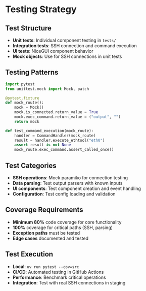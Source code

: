 # Testing Strategy

## Test Structure
- **Unit tests**: Individual component testing in `tests/`
- **Integration tests**: SSH connection and command execution
- **UI tests**: NiceGUI component behavior
- **Mock objects**: Use for SSH connections in unit tests

## Testing Patterns
```python
import pytest
from unittest.mock import Mock, patch

@pytest.fixture
def mock_route():
    mock = Mock()
    mock.is_connected.return_value = True
    mock.exec_command.return_value = ("output", "")
    return mock

def test_command_execution(mock_route):
    handler = CommandHandler(mock_route)
    result = handler.execute_ethtool("eth0")
    assert result is not None
    mock_route.exec_command.assert_called_once()
```

## Test Categories
- **SSH operations**: Mock paramiko for connection testing
- **Data parsing**: Test output parsers with known inputs
- **UI components**: Test component creation and event handling
- **Configuration**: Test config loading and validation

## Coverage Requirements
- **Minimum 80%** code coverage for core functionality
- **100%** coverage for critical paths (SSH, parsing)
- **Exception paths** must be tested
- **Edge cases** documented and tested

## Test Execution
- **Local**: `uv run pytest --cov=src`
- **CI/CD**: Automated testing in GitHub Actions
- **Performance**: Benchmark critical operations
- **Integration**: Test with real SSH connections in staging
